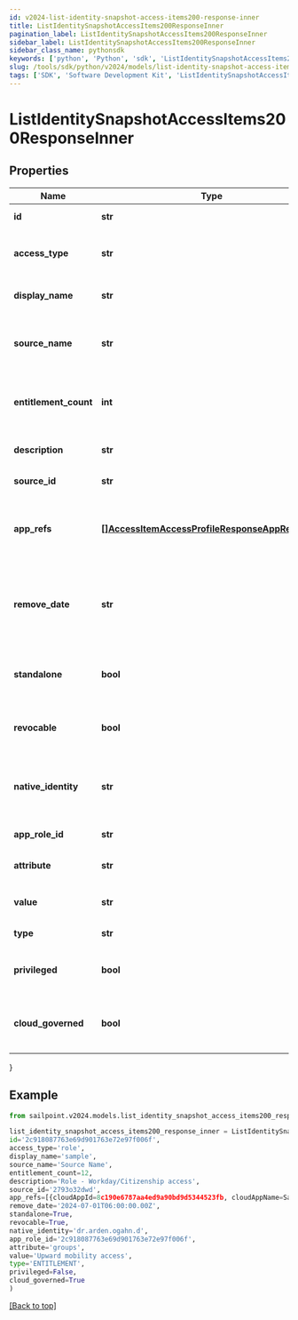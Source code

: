 ```yaml
---
id: v2024-list-identity-snapshot-access-items200-response-inner
title: ListIdentitySnapshotAccessItems200ResponseInner
pagination_label: ListIdentitySnapshotAccessItems200ResponseInner
sidebar_label: ListIdentitySnapshotAccessItems200ResponseInner
sidebar_class_name: pythonsdk
keywords: ['python', 'Python', 'sdk', 'ListIdentitySnapshotAccessItems200ResponseInner', 'V2024ListIdentitySnapshotAccessItems200ResponseInner'] 
slug: /tools/sdk/python/v2024/models/list-identity-snapshot-access-items200-response-inner
tags: ['SDK', 'Software Development Kit', 'ListIdentitySnapshotAccessItems200ResponseInner', 'V2024ListIdentitySnapshotAccessItems200ResponseInner']
---
```


# ListIdentitySnapshotAccessItems200ResponseInner


## Properties

Name | Type | Description | Notes
------------ | ------------- | ------------- | -------------
**id** | **str** | the access item id | [optional] 
**access_type** | **str** | the access item type. role in this case | [optional] 
**display_name** | **str** | the role display name | [optional] 
**source_name** | **str** | the associated source name if it exists | [optional] 
**entitlement_count** | **int** | the number of entitlements the account will create | [required]
**description** | **str** | the description for the role | [optional] 
**source_id** | **str** | the id of the source | [optional] 
**app_refs** | [**[]AccessItemAccessProfileResponseAppRefsInner**](access-item-access-profile-response-app-refs-inner) | the list of app ids associated with the access profile | [required]
**remove_date** | **str** | the date the role is no longer assigned to the specified identity | [optional] 
**standalone** | **bool** | indicates whether the entitlement is standalone | [required]
**revocable** | **bool** | indicates whether the role is revocable | [required]
**native_identity** | **str** | the native identifier used to uniquely identify an acccount | [required]
**app_role_id** | **str** | the app role id | [required]
**attribute** | **str** | the entitlement attribute | [required]
**value** | **str** | the associated value | [required]
**type** | **str** | the type of entitlement | [required]
**privileged** | **bool** | indicates whether the entitlement is privileged | [required]
**cloud_governed** | **bool** | indicates whether the entitlement is cloud governed | [required]
}

## Example

```python
from sailpoint.v2024.models.list_identity_snapshot_access_items200_response_inner import ListIdentitySnapshotAccessItems200ResponseInner

list_identity_snapshot_access_items200_response_inner = ListIdentitySnapshotAccessItems200ResponseInner(
id='2c918087763e69d901763e72e97f006f',
access_type='role',
display_name='sample',
source_name='Source Name',
entitlement_count=12,
description='Role - Workday/Citizenship access',
source_id='2793o32dwd',
app_refs=[{cloudAppId=8c190e6787aa4ed9a90bd9d5344523fb, cloudAppName=Sample App}, {cloudAppId=2c91808a77ff216301782327a50f09bf, cloudAppName=Another App}],
remove_date='2024-07-01T06:00:00.00Z',
standalone=True,
revocable=True,
native_identity='dr.arden.ogahn.d',
app_role_id='2c918087763e69d901763e72e97f006f',
attribute='groups',
value='Upward mobility access',
type='ENTITLEMENT',
privileged=False,
cloud_governed=True
)

```
[[Back to top]](#) 

